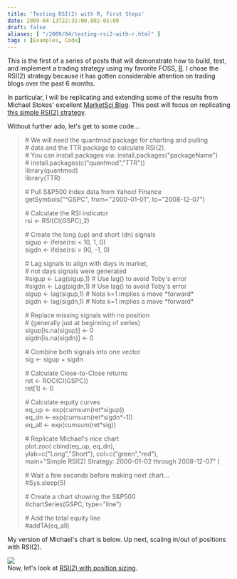 ```yaml
---
title: 'Testing RSI(2) with R, First Steps'
date: 2009-04-13T22:35:00.002-05:00
draft: false
aliases: [ "/2009/04/testing-rsi2-with-r.html" ]
tags : [Examples, Code]
---
```


This is the first of a series of posts that will demonstrate how to build, test, and implement a trading strategy using my favorite FOSS, [R](http://www.r-project.org/). I chose the RSI(2) strategy because it has gotten considerable attention on trading blogs over the past 6 months.  
  
In particular, I will be replicating and extending some of the results from Michael Stokes' excellent [MarketSci Blog](http://marketsci.wordpress.com/). This post will focus on replicating [this simple RSI(2) strategy](http://marketsci.wordpress.com/2008/12/09/trading-with-rsi2/).  
  
Without further ado, let's get to some code...  

> \# We will need the quantmod package for charting and pulling  
> \# data and the TTR package to calculate RSI(2).  
> \# You can install packages via: install.packages("packageName")  
> \# install.packages(c("quantmod","TTR"))  
> library(quantmod)  
> library(TTR)  
>   
> \# Pull S&P500 index data from Yahoo! Finance  
> getSymbols("^GSPC", from="2000-01-01", to="2008-12-07")  
>   
> \# Calculate the RSI indicator  
> rsi <- RSI(Cl(GSPC),2)  
>   
> \# Create the long (up) and short (dn) signals  
> sigup <- ifelse(rsi < 10, 1, 0)  
> sigdn <- ifelse(rsi > 90, -1, 0)  
>   
> \# Lag signals to align with days in market,  
> \# not days signals were generated  
> #sigup <- Lag(sigup,1) # Use lag() to avoid Toby's error  
> #sigdn <- Lag(sigdn,1) # Use lag() to avoid Toby's error  
> sigup <- lag(sigup,1) # Note k=1 implies a move \*forward\*  
> sigdn <- lag(sigdn,1) # Note k=1 implies a move \*forward\*  
>   
> \# Replace missing signals with no position  
> \# (generally just at beginning of series)  
> sigup\[is.na(sigup)\] <- 0  
> sigdn\[is.na(sigdn)\] <- 0  
>   
> \# Combine both signals into one vector  
> sig <- sigup + sigdn  
>   
> \# Calculate Close-to-Close returns  
> ret <- ROC(Cl(GSPC))  
> ret\[1\] <- 0  
>   
> \# Calculate equity curves  
> eq\_up <- exp(cumsum(ret\*sigup))  
> eq\_dn <- exp(cumsum(ret\*sigdn\*-1))  
> eq\_all <- exp(cumsum(ret\*sig))  
>   
> \# Replicate Michael's nice chart  
> plot.zoo( cbind(eq\_up, eq\_dn),  
> ylab=c("Long","Short"), col=c("green","red"),  
> main="Simple RSI(2) Strategy: 2000-01-02 through 2008-12-07" )  
>   
> \# Wait a few seconds before making next chart...  
> #Sys.sleep(5)  
>   
> \# Create a chart showing the S&P500  
> #chartSeries(GSPC, type="line")  
>   
> \# Add the total equity line  
> #addTA(eq\_all)

My version of Michael's chart is below. Up next, scaling in/out of positions with RSI(2).  
  
[![](/post/images//20090413_rsi2_long_short.png)](/post/images/20090413_rsi2_long_short.png)  
Now, let's look at [RSI(2) with position sizing](http://blog.fosstrading.com/2009/05/rsi2-with-position-sizing.html).
